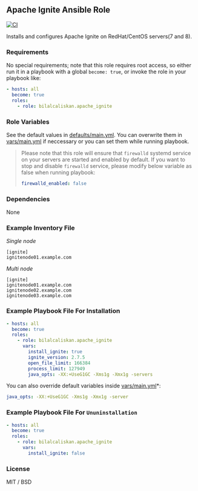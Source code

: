 ## Apache Ignite Ansible Role

[![CI](https://github.com/bilalcaliskan/nginx-ansible-role/workflows/CI/badge.svg?event=push)](https://github.com/bilalcaliskan/nginx-ansible-role/actions?query=workflow%3ACI)

Installs and configures Apache Ignite on RedHat/CentOS servers(7 and 8).

### Requirements

No special requirements; note that this role requires root access, so either run it in a playbook with a global `become: true`, or invoke the role in your playbook like:

```yaml
- hosts: all
  become: true
  roles:
    - role: bilalcaliskan.apache_ignite
```

### Role Variables
See the default values in [defaults/main.yml](defaults/main.yml). You can overwrite them in [vars/main.yml](vars/main.yml) if neccessary or you can set them while running playbook.

> Please note that this role will ensure that `firewalld` systemd service on your servers are started and enabled by default. If you want to stop and disable `firewalld` service, please modify below variable as false when running playbook:  
> ```yaml  
> firewalld_enabled: false

### Dependencies

None

### Example Inventory File
*Single node*
```
[ignite]
ignitenode01.example.com
```

*Multi node*
```
[ignite]
ignitenode01.example.com
ignitenode02.example.com
ignitenode03.example.com
```

### Example Playbook File For Installation

```yaml
- hosts: all
  become: true
  roles:
    - role: bilalcaliskan.apache_ignite
      vars:
        install_ignite: true
        ignite_version: 2.7.5
        open_file_limit: 166384
        process_limit: 127949
        java_opts: -XX:+UseG1GC -Xms1g -Xmx1g -servers
```

You can also override default variables inside [vars/main.yml](vars/main.yml)*:
```yaml
java_opts: -XX:+UseG1GC -Xms1g -Xmx1g -server
```

### Example Playbook File For `Ununinstallation`

```yaml
- hosts: all
  become: true
  roles:
    - role: bilalcaliskan.apache_ignite
      vars:
        install_ignite: false
```

### License

MIT / BSD
